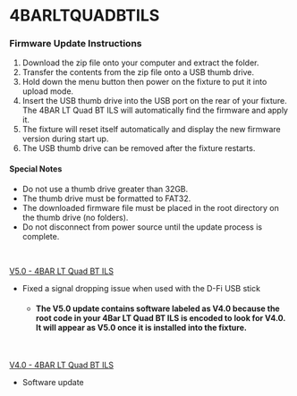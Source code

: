 # 4BARLTQUADBTILS

### Firmware Update Instructions
1. Download the zip file onto your computer and extract the folder.
2. Transfer the contents from the zip file onto a USB thumb drive.
3. Hold down the menu button then power on the fixture to put it into upload mode.
4. Insert the USB thumb drive into the USB port on the rear of your fixture. The 4BAR LT Quad BT ILS will automatically find the firmware and apply it.
5. The fixture will reset itself automatically and display the new firmware version during start up.
6. The USB thumb drive can be removed after the fixture restarts.

#### Special Notes
* Do not use a thumb drive greater than 32GB.
* The thumb drive must be formatted to FAT32.
* The downloaded firmware file must be placed in the root directory on the thumb drive (no folders).
* Do not disconnect from power source until the update process is complete.

&nbsp; 

[V5.0 - 4BAR LT Quad BT ILS](https://github.com/Chauvet-DJ/4BARLTQUADBTILS/blob/01715b60aceb15e10229e36b8970909f856b568d/Firmware/V5.0_04-19-24.zip)
- Fixed a signal dropping issue when used with the D-Fi USB stick
   * #### The V5.0 update contains software labeled as V4.0 because the root code in your 4Bar LT Quad BT ILS is encoded to look for V4.0. It will appear as V5.0 once it is installed into the fixture.
&nbsp; 

[V4.0 - 4BAR LT Quad BT ILS](https://github.com/Chauvet-DJ/4BARLTQUADBTILS/blob/01715b60aceb15e10229e36b8970909f856b568d/Firmware/V4.0_03-14-24.zip)
- Software update
